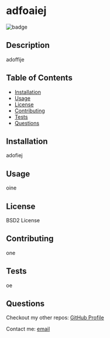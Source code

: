 # adfoaiej
  ![badge](https://img.shields.io/badge/License-BSD_2--Clause-orange.svg)
  ## Description 
  adoffije

  ## Table of Contents 
* [Installation](#installation)
* [Usage](#usage)
* [License](#license)
* [Contributing](#contributing)
* [Tests](#tests)
* [Questions](#questions)


## Installation
adofiej

## Usage
oine

## License
BSD2 License

## Contributing 
one

## Tests
oe

## Questions
Checkout my other repos: [GitHub Profile](https://github.com/dfeoj)

Contact me: [email](mailto:ode)
